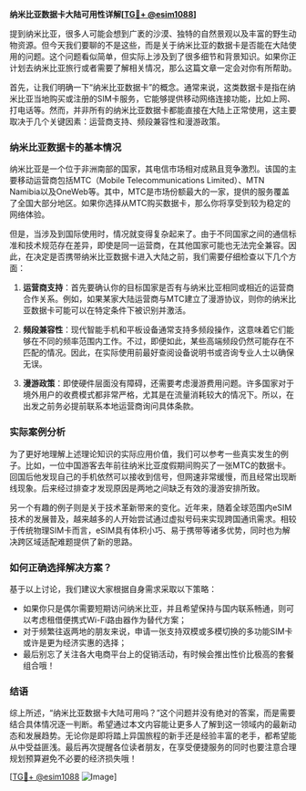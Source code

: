 **纳米比亚数据卡大陆可用性详解[[TG💪+ @esim1088](https://t.me/s/esim1088)]**

提到纳米比亚，很多人可能会想到广袤的沙漠、独特的自然景观以及丰富的野生动物资源。但今天我们要聊的不是这些，而是关于纳米比亚的数据卡是否能在大陆使用的问题。这个问题看似简单，但实际上涉及到了很多细节和背景知识。如果你正计划去纳米比亚旅行或者需要了解相关情况，那么这篇文章一定会对你有所帮助。

首先，让我们明确一下“纳米比亚数据卡”的概念。通常来说，这类数据卡是指在纳米比亚当地购买或注册的SIM卡服务，它能够提供移动网络连接功能，比如上网、打电话等。然而，并非所有的纳米比亚数据卡都能直接在大陆上正常使用，这主要取决于几个关键因素：运营商支持、频段兼容性和漫游政策。

### 纳米比亚数据卡的基本情况

纳米比亚是一个位于非洲南部的国家，其电信市场相对成熟且竞争激烈。该国的主要移动运营商包括MTC（Mobile Telecommunications Limited）、MTN Namibia以及OneWeb等。其中，MTC是市场份额最大的一家，提供的服务覆盖了全国大部分地区。如果你选择从MTC购买数据卡，那么你将享受到较为稳定的网络体验。

但是，当涉及到国际使用时，情况就变得复杂起来了。由于不同国家之间的通信标准和技术规范存在差异，即使是同一运营商，在其他国家可能也无法完全兼容。因此，在决定是否携带纳米比亚数据卡进入大陆之前，我们需要仔细检查以下几个方面：

1. **运营商支持**：首先要确认你的目标国家是否有与纳米比亚相同或相近的运营商合作关系。例如，如果某家大陆运营商与MTC建立了漫游协议，则你的纳米比亚数据卡可能可以在特定条件下被识别并激活。
   
2. **频段兼容性**：现代智能手机和平板设备通常支持多频段操作，这意味着它们能够在不同的频率范围内工作。不过，即便如此，某些高端频段仍然可能存在不匹配的情况。因此，在实际使用前最好查阅设备说明书或咨询专业人士以确保无误。

3. **漫游政策**：即使硬件层面没有障碍，还需要考虑漫游费用问题。许多国家对于境外用户的收费模式都非常严格，尤其是在流量消耗较大的情况下。所以，在出发之前务必提前联系本地运营商询问具体条款。

### 实际案例分析

为了更好地理解上述理论知识的实际应用价值，我们可以参考一些真实发生的例子。比如，一位中国游客去年前往纳米比亚度假期间购买了一张MTC的数据卡。回国后他发现自己的手机依然可以接收到信号，但网速非常缓慢，而且经常出现断线现象。后来经过排查才发现原因是两地之间缺乏有效的漫游安排所致。

另一个有趣的例子则是关于技术革新带来的变化。近年来，随着全球范围内eSIM技术的发展普及，越来越多的人开始尝试通过虚拟号码来实现跨国通讯需求。相较于传统物理SIM卡而言，eSIM具有体积小巧、易于携带等诸多优势，同时也为解决跨区域适配难题提供了新的思路。

### 如何正确选择解决方案？

基于以上讨论，我们建议大家根据自身需求采取以下策略：

- 如果你只是偶尔需要短期访问纳米比亚，并且希望保持与国内联系畅通，则可以考虑租借便携式Wi-Fi路由器作为替代方案；
- 对于频繁往返两地的朋友来说，申请一张支持双模或多模切换的多功能SIM卡或许是更为经济实惠的选择；
- 最后别忘了关注各大电商平台上的促销活动，有时候会推出性价比极高的套餐组合哦！

### 结语

综上所述，“纳米比亚数据卡大陆可用吗？”这个问题并没有绝对的答案，而是需要结合具体情况逐一判断。希望通过本文内容能让更多人了解到这一领域内的最新动态和发展趋势。无论你是即将踏上异国旅程的新手还是经验丰富的老手，都希望能从中受益匪浅。最后再次提醒各位读者朋友，在享受便捷服务的同时也要注意合理规划预算避免不必要的经济损失哦！

[[TG💪+ @esim1088](https://t.me/s/esim1088) ![Image](https://i.postimg.cc/4NQfJmqS/Snipaste-2025-05-13-00-14-12.png)]